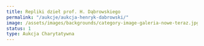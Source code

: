 ```yaml
---
title: Repliki dzieł prof. H. Dąbrowskiego
permalink: "/aukcje/aukcja-henryk-dabrowski/"
image: /assets/images/backgrounds/category-image-galeria-nowe-teraz.jpg
status: 1
type: Aukcja Charytatywna
---
```


